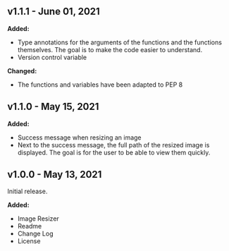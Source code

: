 ## v1.1.1 - June 01, 2021
**Added:**
- Type annotations for the arguments of the functions and the functions themselves. The goal is to make the code easier to understand.
- Version control variable

**Changed:**
- The functions and variables have been adapted to PEP 8
## v1.1.0 - May 15, 2021
**Added:**
- Success message when resizing an image
- Next to the success message, the full path of the resized image is displayed. The goal is for the user to be able to view them quickly.
## v1.0.0 - May 13, 2021
Initial release.

**Added:**
- Image Resizer
- Readme
- Change Log
- License